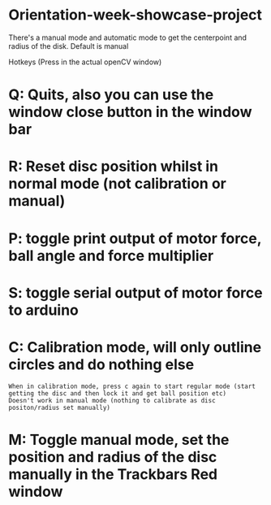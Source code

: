 # Orientation-week-showcase-project

There's a manual mode and automatic mode to get the centerpoint and radius of the disk. Default is manual

Hotkeys (Press in the actual openCV window)

# Q: Quits, also you can use the window close button in the window bar

# R: Reset disc position whilst in normal mode (not calibration or manual)

# P: toggle print output of motor force, ball angle and force multiplier

# S: toggle serial output of motor force to arduino

# C: Calibration mode, will only outline circles and do nothing else
    When in calibration mode, press c again to start regular mode (start getting the disc and then lock it and get ball position etc)
    Doesn't work in manual mode (nothing to calibrate as disc positon/radius set manually)

# M: Toggle manual mode, set the position and radius of the disc manually in the Trackbars Red window